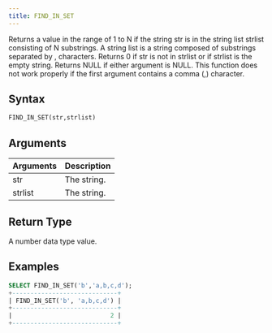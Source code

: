 ```yaml
---
title: FIND_IN_SET
---
```


Returns a value in the range of 1 to N if the string str is in the string list strlist consisting of N substrings.
A string list is a string composed of substrings separated by , characters.
Returns 0 if str is not in strlist or if strlist is the empty string.
Returns NULL if either argument is NULL.
This function does not work properly if the first argument contains a comma (,) character.

## Syntax

```sql
FIND_IN_SET(str,strlist)
```

## Arguments

| Arguments   | Description |
| ----------- | ----------- |
| str | The string. |
| strlist | The string. |

## Return Type

A number data type value.

## Examples

```sql
SELECT FIND_IN_SET('b','a,b,c,d');
+-----------------------------+
| FIND_IN_SET('b', 'a,b,c,d') |
+-----------------------------+
|                           2 |
+-----------------------------+
```
